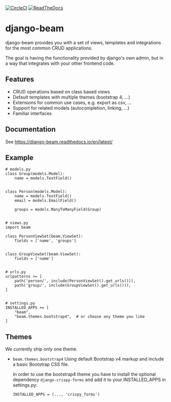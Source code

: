 [![CircleCI](https://circleci.com/gh/django-beam/django-beam.svg?style=svg)](https://circleci.com/gh/django-beam/django-beam)
[![ReadTheDocs](https://readthedocs.org/projects/django-beam/badge/)](https://django-beam.readthedocs.io/en/latest/)

# django-beam
django-beam provides you with a set of views, templates and integrations for the most common CRUD
applications. 

The goal is having the functionality provided by django's own admin, but in a way that integrates
with your other frontend code. 

## Features
- CRUD operations based on class based views
- Default templates with multiple themes (bootstrap 4, ...)
- Extensions for common use cases, e.g. export as csv, ...
- Support for related models (autocompletion, linking, ...)
- Familiar interfaces

## Documentation
See https://django-beam.readthedocs.io/en/latest/

## Example
```
# models.py
class Group(models.Model):
    name = models.TextField()

    
class Person(models.Model):
    name = models.TextField()
    email = models.EmailField()

    groups = models.ManyToManyField(Group)


# views.py
import beam

class PersonViewSet(beam.ViewSet):
    fields = ['name', 'groups']


class GroupViewSet(beam.ViewSet):
    fields = ['name']


# urls.py
urlpatterns += [
    path('person/', include(PersonViewSet().get_urls())),
    path('group/', include(GroupViewSet().get_urls())),
]


# settings.py
INSTALLED_APPS += [
    "beam",
    "beam.themes.bootstrap4",  # or choose any theme you like
]
```

## Themes
We currently ship only one theme.
* `beam.themes.bootstrap4`
  Using default Bootstrap v4 markup and include a basic Bootstrap CSS file.
  
  In order to use the bootstrap4 theme you have to install the optional dependency
  `django-crispy-forms` and add it to your INSTALLED_APPS in settings.py:
  ```
  INSTALLED_APPS = (..., 'crispy_forms')
  ```
  
